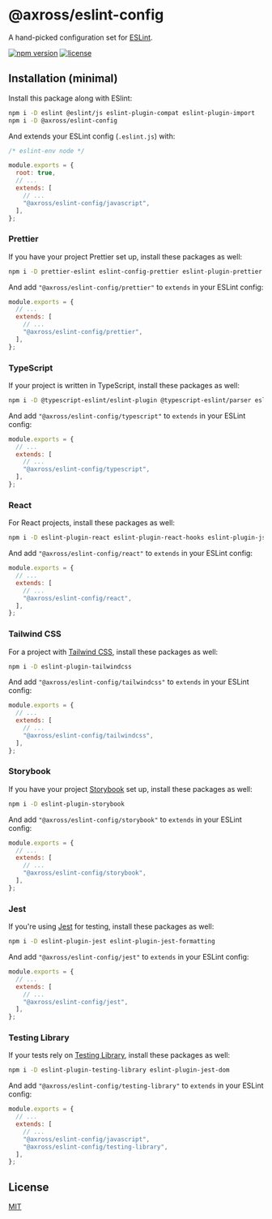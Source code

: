 # @axross/eslint-config

A hand-picked configuration set for [ESLint](https://eslint.org/).

[![npm version](https://badge.fury.io/js/@axross%2Feslint-config.svg)](https://badge.fury.io/js/@axross%2Feslint-config) [![license](http://img.shields.io/badge/license-MIT-brightgreen.svg?style=flat)](LICENSE)

## Installation (minimal)

Install this package along with ESlint:

```sh
npm i -D eslint @eslint/js eslint-plugin-compat eslint-plugin-import
npm i -D @axross/eslint-config
```

And extends your ESLint config (`.eslint.js`) with:

```javascript
/* eslint-env node */

module.exports = {
  root: true,
  // ...
  extends: [
    // ...
    "@axross/eslint-config/javascript",
  ],
};
```

### Prettier

If you have your project Prettier set up, install these packages as well:

```sh
npm i -D prettier-eslint eslint-config-prettier eslint-plugin-prettier
```

And add `"@axross/eslint-config/prettier"` to `extends` in your ESLint config:

```javascript
module.exports = {
  // ...
  extends: [
    // ...
    "@axross/eslint-config/prettier",
  ],
};
```

### TypeScript

If your project is written in TypeScript, install these packages as well:

```sh
npm i -D @typescript-eslint/eslint-plugin @typescript-eslint/parser eslint-import-resolver-typescript
```

And add `"@axross/eslint-config/typescript"` to `extends` in your ESLint config:

```javascript
module.exports = {
  // ...
  extends: [
    // ...
    "@axross/eslint-config/typescript",
  ],
};
```

### React

For React projects, install these packages as well:

```sh
npm i -D eslint-plugin-react eslint-plugin-react-hooks eslint-plugin-jsx-a11y
```

And add `"@axross/eslint-config/react"` to `extends` in your ESLint config:

```javascript
module.exports = {
  // ...
  extends: [
    // ...
    "@axross/eslint-config/react",
  ],
};
```

### Tailwind CSS

For a project with [Tailwind CSS](https://tailwindcss.com/), install these packages as well:

```sh
npm i -D eslint-plugin-tailwindcss
```

And add `"@axross/eslint-config/tailwindcss"` to `extends` in your ESLint config:

```javascript
module.exports = {
  // ...
  extends: [
    // ...
    "@axross/eslint-config/tailwindcss",
  ],
};
```

### Storybook

If you have your project [Storybook](https://storybook.js.org/) set up, install these packages as well:

```sh
npm i -D eslint-plugin-storybook
```

And add `"@axross/eslint-config/storybook"` to `extends` in your ESLint config:

```javascript
module.exports = {
  // ...
  extends: [
    // ...
    "@axross/eslint-config/storybook",
  ],
};
```

### Jest

If you're using [Jest](https://jestjs.io/) for testing, install these packages as well:

```sh
npm i -D eslint-plugin-jest eslint-plugin-jest-formatting
```

And add `"@axross/eslint-config/jest"` to `extends` in your ESLint config:

```javascript
module.exports = {
  // ...
  extends: [
    // ...
    "@axross/eslint-config/jest",
  ],
};
```

### Testing Library

If your tests rely on [Testing Library](https://testing-library.com/), install these packages as well:

```sh
npm i -D eslint-plugin-testing-library eslint-plugin-jest-dom
```

And add `"@axross/eslint-config/testing-library"` to `extends` in your ESLint config:

```javascript
module.exports = {
  // ...
  extends: [
    // ...
    "@axross/eslint-config/javascript",
    "@axross/eslint-config/testing-library",
  ],
};
```

## License

[MIT](/LICENSE)
